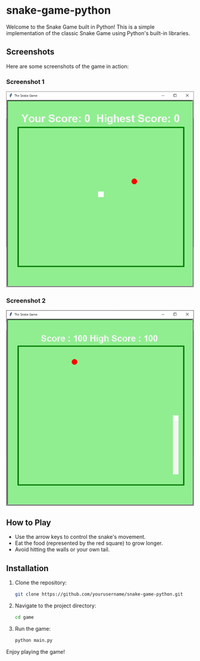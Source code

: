 # snake-game-python

Welcome to the Snake Game built in Python! This is a simple implementation of the classic Snake Game using Python's built-in libraries.

## Screenshots

Here are some screenshots of the game in action:

### Screenshot 1
![Screenshot1](Screenshots/Screenshot1.png)

### Screenshot 2
![Screenshot2](Screenshots/Screenshot2.png)

## How to Play

- Use the arrow keys to control the snake's movement.
- Eat the food (represented by the red square) to grow longer.
- Avoid hitting the walls or your own tail.

## Installation

1. Clone the repository:
    ```bash
    git clone https://github.com/yourusername/snake-game-python.git
    ```

2. Navigate to the project directory:
    ```bash
    cd game
    ```

3. Run the game:
    ```bash
    python main.py
    ```

Enjoy playing the game!
